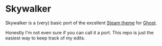# Skywalker

Skywalker is a (very) basic port of the excellent [Steam theme](https://github.com/epistrephein/Steam) for [Ghost](http://ghost.org).

Honestly I'm not even sure if you can call it a port. This repo is just the easiest way to keep track of my edits. 
